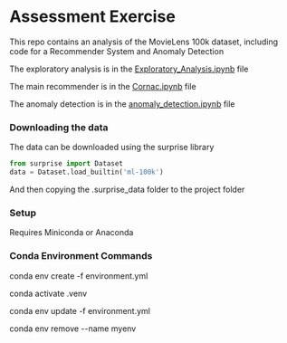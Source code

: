 # Assessment Exercise 

This repo contains an analysis of the MovieLens 100k dataset, including code for a Recommender System and Anomaly Detection

The exploratory analysis is in the [Exploratory_Analysis.ipynb](Exploratory_Analysis.ipynb) file

The main recommender is in the [Cornac.ipynb](Cornac.ipynb) file

The anomaly detection  is in the [anomaly_detection.ipynb](anomaly_detection.ipynb) file

### Downloading the data

The data can be downloaded using the surprise library

```python
from surprise import Dataset
data = Dataset.load_builtin('ml-100k')
```

And then copying the .surprise_data folder to the project folder

### Setup

Requires Miniconda or Anaconda

### Conda Environment Commands 

conda env create -f environment.yml

conda activate .venv

conda env update -f environment.yml

conda env remove --name myenv